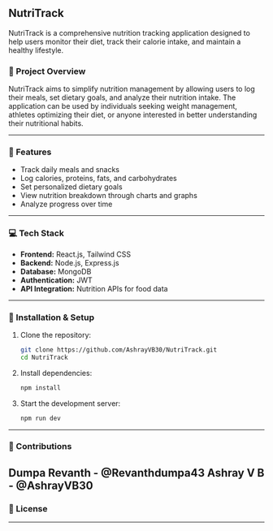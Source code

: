 ## NutriTrack

NutriTrack is a comprehensive nutrition tracking application designed to help users monitor their diet, track their calorie intake, and maintain a healthy lifestyle.

### 📁 Project Overview
NutriTrack aims to simplify nutrition management by allowing users to log their meals, set dietary goals, and analyze their nutrition intake. The application can be used by individuals seeking weight management, athletes optimizing their diet, or anyone interested in better understanding their nutritional habits.

---

### 🚀 Features
- Track daily meals and snacks
- Log calories, proteins, fats, and carbohydrates
- Set personalized dietary goals
- View nutrition breakdown through charts and graphs
- Analyze progress over time

---

### 💻 Tech Stack
- **Frontend:** React.js, Tailwind CSS
- **Backend:** Node.js, Express.js
- **Database:** MongoDB
- **Authentication:** JWT
- **API Integration:** Nutrition APIs for food data

---

### 🔧 Installation & Setup
1. Clone the repository:
   ```bash
   git clone https://github.com/AshrayVB30/NutriTrack.git
   cd NutriTrack
   ```
2. Install dependencies:
   ```bash
   npm install
   ```
3. Start the development server:
   ```bash
   npm run dev
   ```

---


### 🤝 Contributions
Dumpa Revanth - @Revanthdumpa43
Ashray V B - @AshrayVB30 
---

### 📄 License

---

